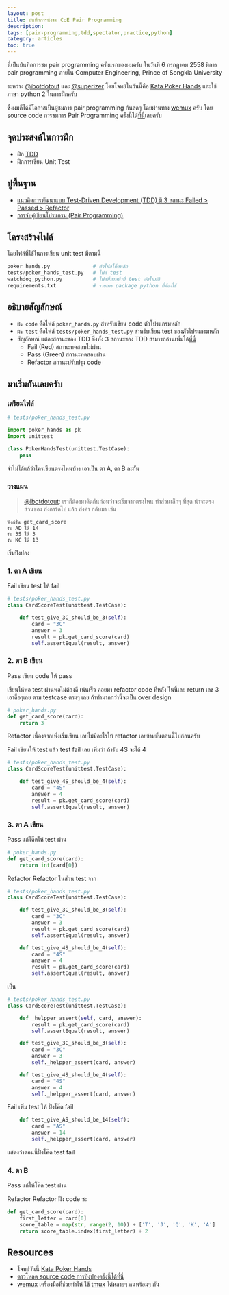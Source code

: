 ```yaml
---
layout: post
title: บันทึกการนั่งชม CoE Pair Programming
description:
tags: [pair-programming,tdd,spectator,practice,python]
category: articles
toc: true
---
```


นี่เป็นบันทึกการชม pair programming ครั้งแรกของผมครับ ในวันที่ 6 กรกฎาคม 2558 มีการ pair programming ภายใน Computer Engineering, Prince of Songkla University

ระหว่าง [@ibotdotout] และ [@superizer]
โดยโจทย์ในวันนี้คือ [Kata Poker Hands]
และใช้ภาษา python 2 ในการฝึกครับ

ซึ่งผมก็ได้มีโอกาสเป็นผู้ชมการ pair programming กันสดๆ โดยผ่านทาง [wemux] ครับ
โดย source code การชมการ Pair Programming ครั้งนี้ได้[ที่นี่](https://github.com/ibotdotout/coe-pairing/tree/poker_hands_v1)เลยครับ


## จุดประสงค์ในการฝึก
- ฝึก [TDD](http://www.somkiat.cc/what-we-learn-from-tdd/)
- ฝึกการเขียน Unit Test

## ปูพื้นฐาน
- [แนวคิดการพัฒนาแบบ Test-Driven Development (TDD) มี 3  สถานะ Failed > Passed > Refactor](http://www.somkiat.cc/move-state-in-tdd/)
- [การจับคู่เขียนโปรแกรม (Pair Programming)](http://www.pairprogramwith.me/)

## โครงสร้างไฟล์

โดยไฟล์ที่ใช้ในการเขียน unit test มีตามนี้

```python
poker_hands.py				# ตัวไฟล์โค๊ดหลัก
tests/poker_hands_test.py	# ไฟล์ test
watchdog_python.py			# ไฟล์ที่ทำหน้าที่ test อัตโนมัติ
requirements.txt			# รายการ package python ที่ต้องใช้
```

## อธิบายสัญลักษณ์
- `ฝั่ง code` คือไฟล์ `poker_hands.py` สำหรับเขียน code ตัวโปรแกรมหลัก
- `ฝั่ง test` คือไฟล์ `tests/poker_hands_test.py` สำหรับเขียน test ของตัวโปรแกรมหลัก
- สัญลักษณ์ แต่ละสถานะของ TDD ซึ่งทั้ง 3 สถานะของ TDD สามารถอ่านเพิ่มได้[ที่นี่](http://www.somkiat.cc/move-state-in-tdd/)
    - <a class="pure-button button-xsmall button-error">Fail</a> (Red) สถานะทดสอบไม่ผ่าน 
    - <a class="pure-button button-xsmall button-success">Pass</a> (Green) สถานะทดสอบผ่าน
    - <a class="pure-button button-xsmall button-secondary">Refactor</a> สถานะปรับปรุง code
   
    
## มาเริ่มกันเลยครับ
### เตรียมไฟล์

```python
# tests/poker_hands_test.py

import poker_hands as pk
import unittest

class PokerHandsTest(unittest.TestCase):
    pass
```

จำไม่ได้แล้ว่าใครเขียนตรงไหนบ้าง เอาเป็น ตา A, ตา B ละกัน

### วางแผน

> [@ibotdotout]: เราก็ต้องมาคิดกันก่อนว่าจะเริ่มจากตรงไหน  ทำส่วนเล็กๆ ที่สุด
น่าจะตรงส่วนของ ส่งการ์ดไป แล้ว ส่งค่า กลับมา เช่น
>
```
ฟังก์ชั่น get_card_score
รับ AD ได้ 14
รับ 3S ได้ 3
รับ KC ได้ 13
```

เริ่มปิงปอง

### 1. ตา A เขียน
<a class="pure-button button-xsmall button-error">Fail</a>
เขียน test ให้ fail

```python
# tests/poker_hands_test.py
class CardScoreTest(unittest.TestCase):

    def test_give_3C_should_be_3(self):
        card = "3C"
        answer = 3
        result = pk.get_card_score(card)
        self.assertEqual(result, answer)
```
### 2. ตา B เขียน
<a class="pure-button button-xsmall button-success">Pass</a>
เขียน code ให้ pass

เขียนให้พอ test ผ่านพอไม่ต้องดี เน้นเร็ว ค่อยมา refactor code ทีหลัง ในนี้เลย return เลข 3 เอาดื้อๆเลย ตาม testcase ตรงๆ เลย ถ้าทำมากกว่านี้จะเป็น over design

```python
# poker_hands.py
def get_card_score(card):
    return 3
```
<a class="pure-button button-xsmall button-secondary">Refactor</a>
เนื่องจากเพิ่งเริ่มเขียน เลยไม่มีอะไรให้ refactor เลยข้ามขั้นตอนนี้ไปก่อนครับ

<a class="pure-button button-xsmall button-error">Fail</a>
เขียนให้ test แล้ว test fail เลย เพิ่มว่า ถ้ารับ 4S จะได้ 4

```python
# tests/poker_hands_test.py
class CardScoreTest(unittest.TestCase):

    def test_give_4S_should_be_4(self):
        card = "4S"
        answer = 4
        result = pk.get_card_score(card)
        self.assertEqual(result, answer)
```
### 3. ตา A เขียน
<a class="pure-button button-xsmall button-success">Pass</a>
แก้โค๊ดให้ test ผ่าน

```python
# poker_hands.py
def get_card_score(card):
    return int(card[0])
```

<a class="pure-button button-xsmall button-secondary">Refactor</a>
Refactor ในส่วน test จาก

```python
# tests/poker_hands_test.py
class CardScoreTest(unittest.TestCase):

    def test_give_3C_should_be_3(self):
        card = "3C"
        answer = 3
        result = pk.get_card_score(card)
        self.assertEqual(result, answer)

    def test_give_4S_should_be_4(self):
        card = "4S"
        answer = 4
        result = pk.get_card_score(card)
        self.assertEqual(result, answer)
```

เป็น

```python
# tests/poker_hands_test.py
class CardScoreTest(unittest.TestCase):

    def _helpper_assert(self, card, answer):
        result = pk.get_card_score(card)
        self.assertEqual(result, answer)

    def test_give_3C_should_be_3(self):
        card = "3C"
        answer = 3
        self._helpper_assert(card, answer)

    def test_give_4S_should_be_4(self):
        card = "4S"
        answer = 4
        self._helpper_assert(card, answer)
```

<a class="pure-button button-xsmall button-error">Fail</a>
เพิ่ม test ให้ ฝั่งโค๊ด fail

```python
    def test_give_AS_should_be_14(self):
        card = "AS"
        answer = 14
        self._helpper_assert(card, answer)
```

แสดงว่าตอนนี้ฝั่งโค๊ด test fail

### 4. ตา B
<a class="pure-button button-xsmall button-success">Pass</a>
แก้ให้โค๊ด test ผ่าน



<a class="pure-button button-xsmall button-secondary">Refactor</a>
Refactor ฝั่ง code ซะ

```python
def get_card_score(card):
    first_letter = card[0]
    score_table = map(str, range(2, 10)) + ['T', 'J', 'Q', 'K', 'A']
    return score_table.index(first_letter) + 2
```

## Resources
- โจทย์วันนี้ [Kata Poker Hands]
- [ดาวโหลด source code การปิงปองครั้งนี้ได้ที่นี่](https://github.com/ibotdotout/coe-pairing/tree/poker_hands_v1)
- [wemux] เครื่องมือที่ช่วยทำให้ ใช้ [tmux] ได้หลายๆ คนพร้อมๆ กัน

[@ibotdotout]: https://github.com/ibotdotout
[@superizer]: https://github.com/superizer
[wemux]: https://github.com/zolrath/wemux
[tmux]: http://tmux.github.io/
[Kata Poker Hands]: http://www.codingdojo.org/cgi-bin/index.pl?KataPokerHands


